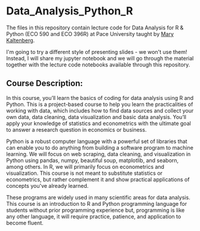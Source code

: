 # Data_Analysis_Python_R

The files in this repository contain lecture code for Data Analysis for R & Python (ECO 590 and ECO 396R) at Pace University taught by [Mary Kaltenberg](mkaltenberg.com}).

I'm going to try a different style of presenting slides - we won't use them! Instead, I will share my jupyter notebook and we will go through the material together with the lecture code notebooks available through this repository. 

## Course Description:
In this course, you’ll learn the basics of coding for data analysis using R and Python. This is a project-based course to help you learn the practicalities of working with data, which includes how to find data sources and collect your own data, data cleaning, data visualization and basic data analysis. You’ll apply your knowledge of statistics and econometrics with the ultimate goal to answer a research question in economics or business.

Python is a robust computer language with a powerful set of libraries that can enable you to do anything from building a software program to machine learning. We will focus on web scraping, data cleaning, and visualization in Python using pandas, numpy, beautiful soup, matplotlib, and seaborn, among others. In R, we will primarily focus on econometrics and visualization. This course is not meant to substitute statistics or econometrics, but rather complement it and show practical applications of concepts you've already learned.

These programs are widely used in many scientific areas for data analysis. This course is an introduction to R and Python programming language for students without prior programming experience but, programming is like any other language, it will require practice, patience, and application to become fluent. 



